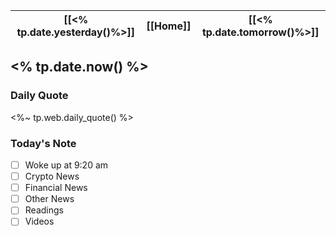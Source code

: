 | [[<% tp.date.yesterday()%>]] | [[Home]] | [[<% tp.date.tomorrow()%>]] |
| :------------: | :------: | :------------: |

## <% tp.date.now() %> 

### Daily Quote
<%~ tp.web.daily_quote() %>

### Today's Note
- [ ] Woke up at 9:20 am
- [ ] Crypto News
- [ ] Financial News
- [ ] Other News
- [ ] Readings
- [ ] Videos